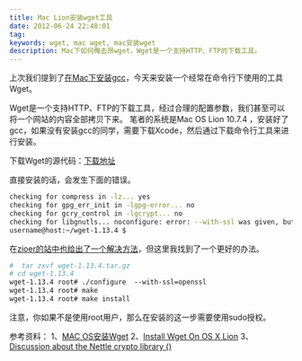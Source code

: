 ```yaml
---
title: Mac Lion安装wget工具
date: 2012-06-24 22:48:01
tag: 
keywords: wget, mac wget, mac安装wget
description: Mac下如何俺去昂wget，Wget是一个支持HTTP、FTP的下载工具。
---
```


上次我们提到了[在Mac下安装gcc](http://xsite.sinaapp.com/?p=7)，今天来安装一个经常在命令行下使用的工具Wget。

Wget是一个支持HTTP、FTP的下载工具，经过合理的配置参数，我们甚至可以将一个网站的内容全部拷贝下来。
笔者的系统是Mac OS Lion 10.7.4 ，安装好了gcc，如果没有安装gcc的同学，需要下载Xcode，然后通过下载命令行工具来进行安装。

下载Wget的源代码：[下载地址](http://ftp.gnu.org/gnu/wget/wget-1.13.4.tar.gz)

直接安装的话，会发生下面的错误。

```sh
checking for compress in -lz... yes
checking for gpg_err_init in -lgpg-error... no
checking for gcry_control in -lgcrypt... no
checking for libgnutls... noconfigure: error: --with-ssl was given, but GNUTLS is notavailable.
username@host:~/wget-1.13.4 $
```

在[zioer的站中也给出了一个解决方法](http://www.zioer.com/mac-os-%E5%AE%89%E8%A3%85-wget/)，但这里我找到了一个更好的办法。

```sh
#  tar zxvf wget-1.13.4.tar.gz
# cd wget-1.13.4
wget-1.13.4 root# ./configure  --with-ssl=openssl
wget-1.13.4 root# make
wget-1.13.4 root# make install
```

注意，你如果不是使用root用户，那么在安装的这一步需要使用sudo授权。

参考资料：
1、[MAC OS安装Wget](http://www.zioer.com/mac-os-%E5%AE%89%E8%A3%85-wget/)
2、[Install Wget On OS X Lion](http://thomashunter.name/blog/install-wget-on-os-x-lion/)
3、[Discussion about the Nettle crypto library ()](http://comments.gmane.org/gmane.comp.encryption.nettle.bugs/206)
